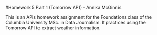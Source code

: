 #Homework 5 Part 1 (Tomorrow API) - Annika McGinnis

This is an APIs homework assignment for the Foundations class of the Columbia University MSc. in Data Journalism. It practices using the Tomorrow API to extract weather information.